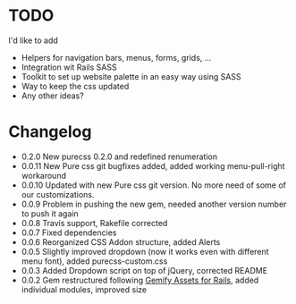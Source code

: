# TODO
I'd like to add
- Helpers for navigation bars, menus, forms, grids, ...
- Integration wit Rails SASS
- Toolkit to set up website palette in an easy way using SASS
- Way to keep the css updated
- Any other ideas?


# Changelog
- 0.2.0 New purecss 0.2.0 and redefined renumeration
- 0.0.11 New Pure css git bugfixes added, added working menu-pull-right workaround
- 0.0.10 Updated with new Pure css git version. No more need of some of our customizations. 
- 0.0.9 Problem in pushing the new gem, needed another version number to push it again
- 0.0.8 Travis support, Rakefile corrected
- 0.0.7 Fixed dependencies
- 0.0.6 Reorganized CSS Addon structure, added Alerts
- 0.0.5 Slightly improved dropdown (now it works even with different menu font), added purecss-custom.css
- 0.0.3 Added Dropdown script on top of jQuery, corrected README
- 0.0.2 Gem restructured following [Gemify Assets for Rails](http://prioritized.net/blog/gemify-assets-for-rails/), added individual modules, improved size
